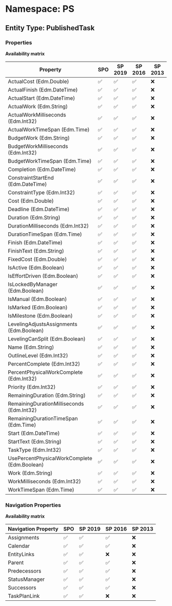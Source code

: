 # Namespace: PS

## Entity Type: PublishedTask

### Properties

**Availability matrix**

Property | SPO | SP 2019 | SP 2016 | SP 2013
----------|-----|---------|---------|--------
ActualCost (Edm.Double) | ✅ | ✅ | ✅ | ❌
ActualFinish (Edm.DateTime) | ✅ | ✅ | ✅ | ❌
ActualStart (Edm.DateTime) | ✅ | ✅ | ✅ | ❌
ActualWork (Edm.String) | ✅ | ✅ | ✅ | ❌
ActualWorkMilliseconds (Edm.Int32) | ✅ | ✅ | ✅ | ❌
ActualWorkTimeSpan (Edm.Time) | ✅ | ✅ | ✅ | ❌
BudgetWork (Edm.String) | ✅ | ✅ | ✅ | ❌
BudgetWorkMilliseconds (Edm.Int32) | ✅ | ✅ | ✅ | ❌
BudgetWorkTimeSpan (Edm.Time) | ✅ | ✅ | ✅ | ❌
Completion (Edm.DateTime) | ✅ | ✅ | ✅ | ❌
ConstraintStartEnd (Edm.DateTime) | ✅ | ✅ | ✅ | ❌
ConstraintType (Edm.Int32) | ✅ | ✅ | ✅ | ❌
Cost (Edm.Double) | ✅ | ✅ | ✅ | ❌
Deadline (Edm.DateTime) | ✅ | ✅ | ✅ | ❌
Duration (Edm.String) | ✅ | ✅ | ✅ | ❌
DurationMilliseconds (Edm.Int32) | ✅ | ✅ | ✅ | ❌
DurationTimeSpan (Edm.Time) | ✅ | ✅ | ✅ | ❌
Finish (Edm.DateTime) | ✅ | ✅ | ✅ | ❌
FinishText (Edm.String) | ✅ | ✅ | ✅ | ❌
FixedCost (Edm.Double) | ✅ | ✅ | ✅ | ❌
IsActive (Edm.Boolean) | ✅ | ✅ | ✅ | ❌
IsEffortDriven (Edm.Boolean) | ✅ | ✅ | ✅ | ❌
IsLockedByManager (Edm.Boolean) | ✅ | ✅ | ✅ | ❌
IsManual (Edm.Boolean) | ✅ | ✅ | ✅ | ❌
IsMarked (Edm.Boolean) | ✅ | ✅ | ✅ | ❌
IsMilestone (Edm.Boolean) | ✅ | ✅ | ✅ | ❌
LevelingAdjustsAssignments (Edm.Boolean) | ✅ | ✅ | ✅ | ❌
LevelingCanSplit (Edm.Boolean) | ✅ | ✅ | ✅ | ❌
Name (Edm.String) | ✅ | ✅ | ✅ | ❌
OutlineLevel (Edm.Int32) | ✅ | ✅ | ✅ | ❌
PercentComplete (Edm.Int32) | ✅ | ✅ | ✅ | ❌
PercentPhysicalWorkComplete (Edm.Int32) | ✅ | ✅ | ✅ | ❌
Priority (Edm.Int32) | ✅ | ✅ | ✅ | ❌
RemainingDuration (Edm.String) | ✅ | ✅ | ✅ | ❌
RemainingDurationMilliseconds (Edm.Int32) | ✅ | ✅ | ✅ | ❌
RemainingDurationTimeSpan (Edm.Time) | ✅ | ✅ | ✅ | ❌
Start (Edm.DateTime) | ✅ | ✅ | ✅ | ❌
StartText (Edm.String) | ✅ | ✅ | ✅ | ❌
TaskType (Edm.Int32) | ✅ | ✅ | ✅ | ❌
UsePercentPhysicalWorkComplete (Edm.Boolean) | ✅ | ✅ | ✅ | ❌
Work (Edm.String) | ✅ | ✅ | ✅ | ❌
WorkMilliseconds (Edm.Int32) | ✅ | ✅ | ✅ | ❌
WorkTimeSpan (Edm.Time) | ✅ | ✅ | ✅ | ❌

### Navigation Properties

**Availability matrix**

Navigation Property | SPO | SP 2019 | SP 2016 | SP 2013
----------|-----|---------|---------|--------
Assignments | ✅ | ✅ | ✅ | ❌
Calendar | ✅ | ✅ | ✅ | ❌
EntityLinks | ✅ | ✅ | ❌ | ❌
Parent | ✅ | ✅ | ✅ | ❌
Predecessors | ✅ | ✅ | ✅ | ❌
StatusManager | ✅ | ✅ | ✅ | ❌
Successors | ✅ | ✅ | ✅ | ❌
TaskPlanLink | ✅ | ✅ | ❌ | ❌
